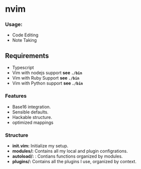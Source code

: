 # nvim

### Usage:

- Code Editing
- Note Taking

## Requirements

- Typescript
- Vim with nodejs support __see `./bin`__
- Vim with Ruby Support __see `./bin`__
- Vim with Python support __see `./bin`__

### Features

- Base16 integration.
- Sensible defaults.
- Hackable structure.
- optimized mappings

### Structure 

- **init.vim:** Initialize my setup.
- **modules/:** Contains all my local and plugin configrations.
- **autoload/:** : Contians functions organized by modules.
- **plugins/:** Contains all the plugins I use, organized by context.
